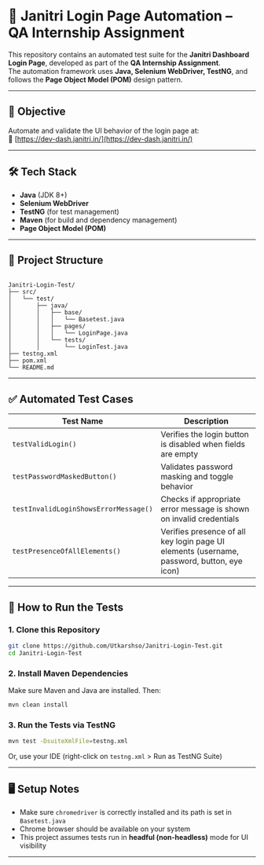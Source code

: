 
# 🔐 Janitri Login Page Automation – QA Internship Assignment

This repository contains an automated test suite for the **Janitri Dashboard Login Page**, developed as part of the **QA Internship Assignment**.  
The automation framework uses **Java, Selenium WebDriver, TestNG**, and follows the **Page Object Model (POM)** design pattern.

---

## 🚀 Objective

Automate and validate the UI behavior of the login page at:  
🔗 [https://dev-dash.janitri.in/](https://dev-dash.janitri.in/)

---

## 🛠 Tech Stack

- **Java** (JDK 8+)
- **Selenium WebDriver**
- **TestNG** (for test management)
- **Maven** (for build and dependency management)
- **Page Object Model (POM)**

---

## 📂 Project Structure

```

Janitri-Login-Test/
├── src/
│   └── test/
│       ├── java/
│       │   ├── base/
│       │   │   └── Basetest.java
│       │   ├── pages/
│       │   │   └── LoginPage.java
│       │   └── tests/
│       │       └── LoginTest.java
├── testng.xml
├── pom.xml
└── README.md

````

---

## ✅ Automated Test Cases

| Test Name                            | Description |
|-------------------------------------|-------------|
| `testValidLogin()`                  | Verifies the login button is disabled when fields are empty |
| `testPasswordMaskedButton()`        | Validates password masking and toggle behavior |
| `testInvalidLoginShowsErrorMessage()` | Checks if appropriate error message is shown on invalid credentials |
| `testPresenceOfAllElements()`       | Verifies presence of all key login page UI elements (username, password, button, eye icon) |

---

## 🧪 How to Run the Tests

### 1. Clone this Repository

```bash
git clone https://github.com/Utkarshso/Janitri-Login-Test.git
cd Janitri-Login-Test
````

### 2. Install Maven Dependencies

Make sure Maven and Java are installed. Then:

```bash
mvn clean install
```

### 3. Run the Tests via TestNG

```bash
mvn test -DsuiteXmlFile=testng.xml
```

Or, use your IDE (right-click on `testng.xml` > Run as TestNG Suite)

---

## 🖥 Setup Notes

* Make sure `chromedriver` is correctly installed and its path is set in `Basetest.java`
* Chrome browser should be available on your system
* This project assumes tests run in **headful (non-headless)** mode for UI visibility

---


